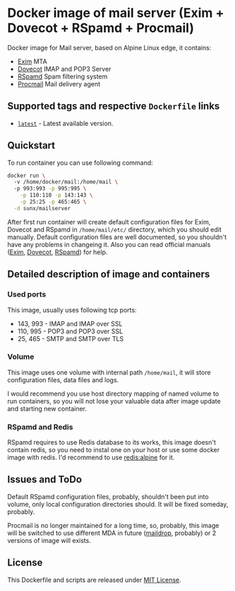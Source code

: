# Docker image of mail server (Exim + Dovecot + RSpamd + Procmail)
Docker image  for Mail server, based on Alpine Linux edge, it contains:
* [Exim](http://www.exim.org/) MTA
* [Dovecot](http://www.dovecot.org/) IMAP and POP3 Server
* [RSpamd](https://www.rspamd.com/) Spam filtering system
* [Procmail](https://en.wikipedia.org/wiki/Procmail) Mail delivery agent

## Supported tags and respective `Dockerfile` links

* [`latest`](https://github.com/VGoshev/mailserver-docker/blob/master/docker/Dockerfile) - Latest available version.

## Quickstart

To run container you can use following command:
```bash
docker run \  
  -v /home/docker/mail:/home/mail \  
  -p 993:993 -p 995:995 \
	-p 110:110 -p 143:143 \
	-p 25:25 -p 465:465 \
  -d sunx/mailserver
```

After first run container will create default configuration files for Exim, Dovecot and RSpamd in `/home/mail/etc/` directory, which you should edit manually. Default configuration files are well documented, so you shouldn't have any problems in changeing it. Also you can read official manuals ([Exim](http://www.exim.org/docs.html), [Dovecot](http://wiki2.dovecot.org/), [RSpamd](https://www.rspamd.com/doc/index.html)) for help.

## Detailed description of image and containers

### Used ports

This image, usually  uses following tcp ports:
* 143, 993 - IMAP and IMAP over SSL
* 110, 995 - POP3 and POP3 over SSL
* 25, 465 - SMTP and SMTP over TLS

### Volume
This image uses one volume with internal path `/home/mail`, it will store configuration files, data files and logs.

I would recommend you use host directory mapping of named volume to run containers, so you will not lose your valuable data after image update and starting new container.


### RSpamd and Redis

RSpamd requires to use Redis database to its works, this image doesn't contain redis, so you need to instal one on your host or use some docker image with redis. I'd recommend to use [redis:alpine](https://hub.docker.com/_/redis/) for it.

## Issues and ToDo

Default RSpamd configuration files, probably, shouldn't been put into volume, only local configuration directories should. It will be fixed someday, probably.

Procmail is no longer maintained for a long time, so, probably, this image will be switched to use different MDA in future ([maildrop](http://www.courier-mta.org/maildrop/), probably) or 2 versions of image will exists.

## License

This Dockerfile and scripts are released under [MIT License](https://github.com/VGoshev/mailserver-docker/blob/master/LICENSE).
